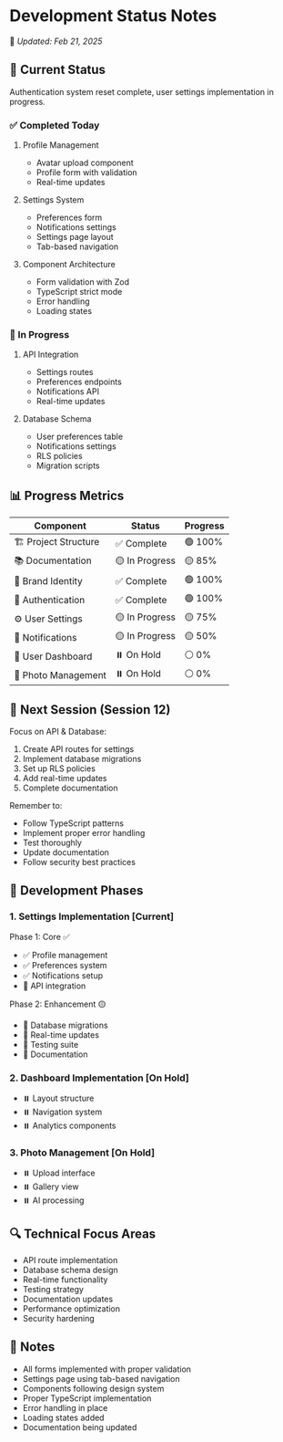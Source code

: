 # Development Status Notes
📅 *Updated: Feb 21, 2025*

## 🎯 Current Status

Authentication system reset complete, user settings implementation in progress.

### ✅ Completed Today
1. Profile Management
   - Avatar upload component
   - Profile form with validation
   - Real-time updates

2. Settings System
   - Preferences form
   - Notifications settings
   - Settings page layout
   - Tab-based navigation

3. Component Architecture
   - Form validation with Zod
   - TypeScript strict mode
   - Error handling
   - Loading states

### 🔄 In Progress
1. API Integration
   - Settings routes
   - Preferences endpoints
   - Notifications API
   - Real-time updates

2. Database Schema
   - User preferences table
   - Notifications settings
   - RLS policies
   - Migration scripts

## 📊 Progress Metrics
| Component | Status | Progress |
|-----------|---------|-----------|
| 🏗️ Project Structure | ✅ Complete | 🟢 100% |
| 📚 Documentation | 🟡 In Progress | 🟡 85% |
| 🎨 Brand Identity | ✅ Complete | 🟢 100% |
| 🔐 Authentication | ✅ Complete | 🟢 100% |
| ⚙️ User Settings | 🟡 In Progress | 🟡 75% |
| 🔔 Notifications | 🟡 In Progress | 🟡 50% |
| 📱 User Dashboard | ⏸️ On Hold | ⚪ 0% |
| 📸 Photo Management | ⏸️ On Hold | ⚪ 0% |

## 📝 Next Session (Session 12)
Focus on API & Database:
1. Create API routes for settings
2. Implement database migrations
3. Set up RLS policies
4. Add real-time updates
5. Complete documentation

Remember to:
- Follow TypeScript patterns
- Implement proper error handling
- Test thoroughly
- Update documentation
- Follow security best practices

## 🚀 Development Phases

### 1. Settings Implementation [Current]
Phase 1: Core ✅
- ✅ Profile management
- ✅ Preferences system
- ✅ Notifications setup
- 🔄 API integration

Phase 2: Enhancement 🟡
- 🔄 Database migrations
- 🔄 Real-time updates
- 🔄 Testing suite
- 🔄 Documentation

### 2. Dashboard Implementation [On Hold]
- ⏸️ Layout structure
- ⏸️ Navigation system
- ⏸️ Analytics components

### 3. Photo Management [On Hold]
- ⏸️ Upload interface
- ⏸️ Gallery view
- ⏸️ AI processing

## 🔍 Technical Focus Areas
- API route implementation
- Database schema design
- Real-time functionality
- Testing strategy
- Documentation updates
- Performance optimization
- Security hardening

## 📝 Notes
- All forms implemented with proper validation
- Settings page using tab-based navigation
- Components following design system
- Proper TypeScript implementation
- Error handling in place
- Loading states added
- Documentation being updated